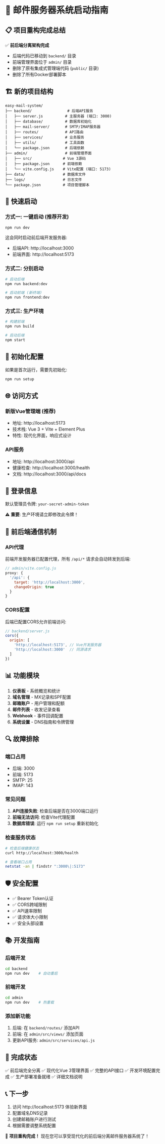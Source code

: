 # 🚀 邮件服务器系统启动指南

## 📋 项目重构完成总结

✅ **前后端分离架构完成**
- 后端代码已移动到 `backend/` 目录
- 前端管理界面位于 `admin/` 目录  
- 删除了原有集成式管理端代码 (`public/` 目录)
- 删除了所有Docker部署脚本

## 🏗️ 新的项目结构

```
easy-mail-system/
├── backend/                # 后端API服务
│   ├── server.js          # 主服务器 (端口: 3000)
│   ├── database/          # 数据库初始化
│   ├── mail-server/       # SMTP/IMAP服务器  
│   ├── routes/            # API路由
│   ├── services/          # 业务服务
│   ├── utils/             # 工具函数
│   └── package.json       # 后端依赖
├── admin/                 # 前端管理界面  
│   ├── src/              # Vue 3源码
│   ├── package.json      # 前端依赖
│   └── vite.config.js    # Vite配置 (端口: 5173)
├── data/                 # 数据库文件
├── logs/                 # 日志文件
└── package.json          # 项目管理脚本
```

## 🚀 快速启动

### 方式一: 一键启动 (推荐开发)
```bash
npm run dev
```
这会同时启动前后端开发服务器:
- 后端API: http://localhost:3000
- 前端界面: http://localhost:5173

### 方式二: 分别启动
```bash
# 启动后端
npm run backend:dev

# 启动前端 (新终端)
npm run frontend:dev
```

### 方式三: 生产环境
```bash
# 构建前端
npm run build

# 启动后端
npm start
```

## 🔧 初始化配置

如果是首次运行，需要先初始化:
```bash
npm run setup
```

## 🌐 访问方式

### 新版Vue管理端 (推荐)
- 地址: http://localhost:5173
- 技术栈: Vue 3 + Vite + Element Plus
- 特性: 现代化界面，响应式设计

### API服务
- 地址: http://localhost:3000/api
- 健康检查: http://localhost:3000/health
- 文档: http://localhost:3000/api/docs

## 🔑 登录信息

默认管理员令牌: `your-secret-admin-token`

⚠️ **重要**: 生产环境请立即修改此令牌！

## 🔗 前后端通信机制

### API代理
前端开发服务器已配置代理，所有 `/api/*` 请求会自动转发到后端:
```javascript
// admin/vite.config.js
proxy: {
  '/api': {
    target: 'http://localhost:3000',
    changeOrigin: true
  }
}
```

### CORS配置
后端已配置CORS允许前端访问:
```javascript
// backend/server.js
cors({
  origin: [
    'http://localhost:5173', // Vue开发服务器
    'http://localhost:3000'  // 同源请求
  ]
})
```

## 📊 功能模块

1. **仪表板** - 系统概览和统计
2. **域名管理** - MX记录和SPF配置  
3. **邮箱账户** - 用户管理和配额
4. **邮件列表** - 收发记录查看
5. **Webhook** - 事件回调配置
6. **系统设置** - DNS指南和令牌管理

## 🔍 故障排除

### 端口占用
- 后端: 3000
- 前端: 5173
- SMTP: 25
- IMAP: 143

### 常见问题
1. **API连接失败**: 检查后端是否在3000端口运行
2. **前端无法访问**: 检查Vite代理配置
3. **数据库错误**: 运行 `npm run setup` 重新初始化

### 检查服务状态
```bash
# 检查后端健康状态
curl http://localhost:3000/health

# 查看端口占用
netstat -an | findstr ":3000\|:5173"
```

## 🛡️ 安全配置

- ✅ Bearer Token认证
- ✅ CORS跨域限制
- ✅ API速率限制
- ✅ 请求体大小限制
- ✅ 安全头部设置

## 📚 开发指南

### 后端开发
```bash
cd backend
npm run dev    # 自动重启
```

### 前端开发  
```bash
cd admin
npm run dev    # 热重载
```

### 添加新功能
1. 后端: 在 `backend/routes/` 添加API
2. 前端: 在 `admin/src/views/` 添加页面
3. 更新API服务: `admin/src/services/api.js`

## 🎉 完成状态

✅ 前后端完全分离
✅ 现代化Vue 3管理界面
✅ 完整的API接口
✅ 开发环境配置完成
✅ 生产部署准备就绪
✅ 详细文档说明

## 📞 下一步

1. 访问 http://localhost:5173 体验新界面
2. 配置域名DNS记录
3. 创建邮箱账户进行测试
4. 根据需要调整系统配置

🎊 **项目重构完成！** 现在您可以享受现代化的前后端分离邮件服务器系统了！